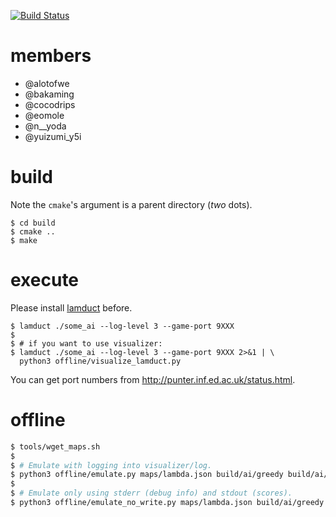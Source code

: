 [![Build Status](http://52.199.48.163/api/badges/yuizumi/icfpc-2017/status.svg)](http://52.199.48.163/yuizumi/icfpc-2017)

# members

* @alotofwe
* @bakaming
* @cocodrips
* @eomole
* @n__yoda
* @yuizumi_y5i

# build

Note the `cmake`'s argument is a parent directory (*two* dots).

```
$ cd build
$ cmake ..
$ make
```

# execute

Please install [lamduct](https://github.com/icfpcontest2017/lambda-duct) before.

```
$ lamduct ./some_ai --log-level 3 --game-port 9XXX
$
$ # if you want to use visualizer:
$ lamduct ./some_ai --log-level 3 --game-port 9XXX 2>&1 | \
  python3 offline/visualize_lamduct.py
```

You can get port numbers from http://punter.inf.ed.ac.uk/status.html.

# offline

```sh
$ tools/wget_maps.sh
$
$ # Emulate with logging into visualizer/log.
$ python3 offline/emulate.py maps/lambda.json build/ai/greedy build/ai/forest
$
$ # Emulate only using stderr (debug info) and stdout (scores).
$ python3 offline/emulate_no_write.py maps/lambda.json build/ai/greedy build/ai/forest
```
